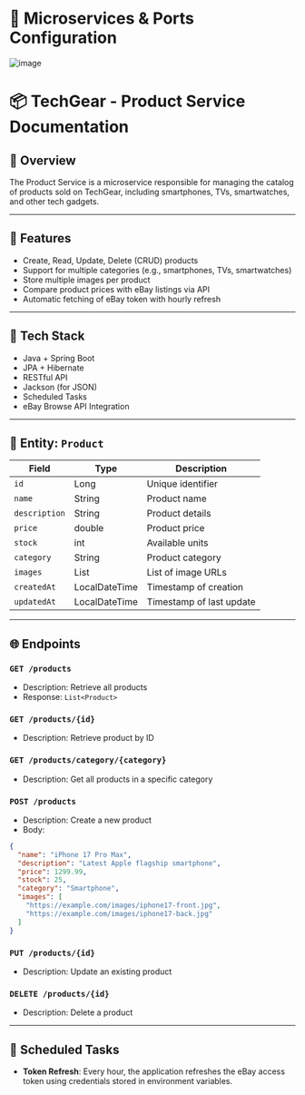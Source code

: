 # 📌 Microservices & Ports Configuration


![image](https://github.com/user-attachments/assets/71c2ea44-fd7a-46cb-b449-e5d38c868cb3)


# 📦 TechGear - Product Service Documentation

## 🧾 Overview
The Product Service is a microservice responsible for managing the catalog of products sold on TechGear, including smartphones, TVs, smartwatches, and other tech gadgets.

---

## 🧩 Features

- Create, Read, Update, Delete (CRUD) products
- Support for multiple categories (e.g., smartphones, TVs, smartwatches)
- Store multiple images per product
- Compare product prices with eBay listings via API
- Automatic fetching of eBay token with hourly refresh

---

## 🔧 Tech Stack

- Java + Spring Boot
- JPA + Hibernate
- RESTful API
- Jackson (for JSON)
- Scheduled Tasks
- eBay Browse API Integration

---

## 📁 Entity: `Product`

| Field        | Type              | Description                          |
|--------------|-------------------|--------------------------------------|
| `id`         | Long              | Unique identifier                    |
| `name`       | String            | Product name                         |
| `description`| String            | Product details                      |
| `price`      | double            | Product price                        |
| `stock`      | int               | Available units                      |
| `category`   | String            | Product category                     |
| `images`     | List<String>      | List of image URLs                   |
| `createdAt`  | LocalDateTime     | Timestamp of creation                |
| `updatedAt`  | LocalDateTime     | Timestamp of last update             |

---

## 🌐 Endpoints

### `GET /products`
- Description: Retrieve all products
- Response: `List<Product>`

### `GET /products/{id}`
- Description: Retrieve product by ID

### `GET /products/category/{category}`
- Description: Get all products in a specific category

### `POST /products`
- Description: Create a new product
- Body:
```json
{
  "name": "iPhone 17 Pro Max",
  "description": "Latest Apple flagship smartphone",
  "price": 1299.99,
  "stock": 25,
  "category": "Smartphone",
  "images": [
    "https://example.com/images/iphone17-front.jpg",
    "https://example.com/images/iphone17-back.jpg"
  ]
}
```

### `PUT /products/{id}`
- Description: Update an existing product

### `DELETE /products/{id}`
- Description: Delete a product

---

## 🔄 Scheduled Tasks

- **Token Refresh**: Every hour, the application refreshes the eBay access token using credentials stored in environment variables.

